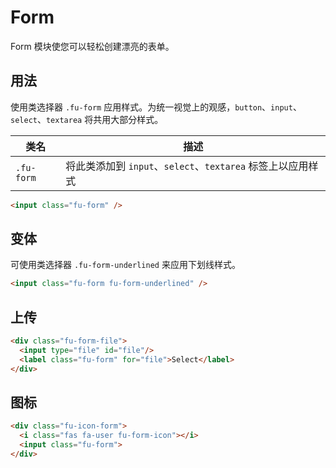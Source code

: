 # Form

Form 模块使您可以轻松创建漂亮的表单。

## 用法

使用类选择器 `.fu-form` 应用样式。为统一视觉上的观感，`button`、`input`、`select`、`textarea` 将共用大部分样式。

| 类名       | 描述                                                        |
|------------|-------------------------------------------------------------|
| `.fu-form` | 将此类添加到 `input`、`select`、`textarea` 标签上以应用样式 |

```html
<input class="fu-form" />
```

## 变体

可使用类选择器 `.fu-form-underlined` 来应用下划线样式。

```html
<input class="fu-form fu-form-underlined" />
```

## 上传

```html
<div class="fu-form-file">
  <input type="file" id="file"/>
  <label class="fu-form" for="file">Select</label>
</div>
```

## 图标

```html
<div class="fu-icon-form">
  <i class="fas fa-user fu-form-icon"></i>
  <input class="fu-form">
</div>
```